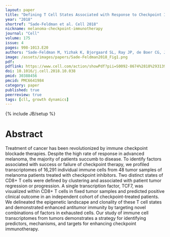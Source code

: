 ```yaml
---
layout: paper
title: "Defining T Cell States Associated with Response to Checkpoint Immunotherapy in Melanoma"
year: "2018"
shortref: "Sade-Feldman et al. Cell 2018"
nickname: melanoma-checkpoint-immunotherapy
journal: "Cell"
volume: 175
issue: 4
pages: 998-1013.E20
authors: "Sade-Feldman M, Yizhak K, Bjorgaard SL, Ray JP, de Boer CG, Jenkins RW, Lieb DJ, Chen JH, Frederick DT, Barzily-Rokni M, Freeman SS, Reuben A, Hoover PJ, Villani AC, Ivanova E, Portell A, Lizotte PH, Aref AR, Eliane JP, Hammond MR, Vitzthum H, Blackmon SM, Li B, Gopalakrishnan V, Reddy SM, Cooper ZA, Paweletz CP, Barbie DA, Stemmer-Rachamimov A, Flaherty KT, Wargo JA, Boland GM, Sullivan RJ, Getz G, Hacohen N"
image: /assets/images/papers/Sade-Feldman2018_Fig1.png
pdf:
pdflink: https://www.cell.com/action/showPdf?pii=S0092-8674%2818%2931394-1
doi: 10.1016/j.cell.2018.10.038
pmid: 30388456
pmcid: PMC6641984
category: paper
published: true
peerreview: true
tags: [cll, growth dynamics]
---
```

{% include JB/setup %}

# Abstract

Treatment of cancer has been revolutionized by immune checkpoint blockade therapies. Despite the high rate of response in advanced melanoma, the majority of patients succumb to disease. To identify factors associated with success or failure of checkpoint therapy, we profiled transcriptomes of 16,291 individual immune cells from 48 tumor samples of melanoma patients treated with checkpoint inhibitors. Two distinct states of CD8+ T cells were defined by clustering and associated with patient tumor regression or progression. A single transcription factor, TCF7, was visualized within CD8+ T cells in fixed tumor samples and predicted positive clinical outcome in an independent cohort of checkpoint-treated patients. We delineated the epigenetic landscape and clonality of these T cell states and demonstrated enhanced antitumor immunity by targeting novel combinations of factors in exhausted cells. Our study of immune cell transcriptomes from tumors demonstrates a strategy for identifying predictors, mechanisms, and targets for enhancing checkpoint immunotherapy.